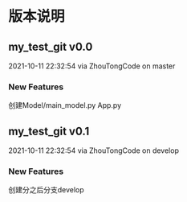 # 版本说明

## my_test_git v0.0 

2021-10-11 22:32:54 via ZhouTongCode on master

### New Features

创建Model/main_model.py App.py



## my_test_git v0.1

2021-10-11 22:32:54 via ZhouTongCode on develop

### New Features

创建分之后分支develop

